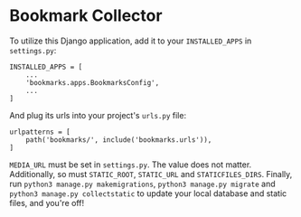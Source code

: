 # Bookmark Collector

To utilize this Django application, add it to your `INSTALLED_APPS` in
`settings.py`:

```
INSTALLED_APPS = [
    ...
    'bookmarks.apps.BookmarksConfig',
    ...
]
```

And plug its urls into your project's `urls.py` file:

```
urlpatterns = [
    path('bookmarks/', include('bookmarks.urls')),
]
```

`MEDIA_URL` must be set in `settings.py`. The value does not matter. Additionally, so must `STATIC_ROOT`, `STATIC_URL` and `STATICFILES_DIRS`. Finally,
run `python3 manage.py makemigrations`, `python3 manage.py migrate` and
`python3 manage.py collectstatic` to update your local database and static
files, and you're off!
